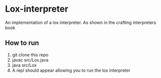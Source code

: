 # Lox-interpreter
An implementation of a lox interpreter. As shown in the crafting interpreters book

## How to run
1. git clone this repo
2. javac src/Lox.java
3. java src/Lox
4. A repl should appear allowing you to run the lox interpreter
